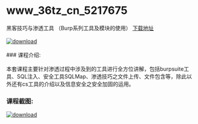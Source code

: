 # www_36tz_cn_5217675
黑客技巧与渗透工具 （Burp系列工具及模块的使用）
[下载地址](http://www.36tz.cn/article/5217675 "下载地址")
<br/></br>[![download](http://36tz.cn/muke_img/2021_01_1-64-300x152.png "下载地址")](http://www.36tz.cn/article/5217675 "下载地址")
<br/></br>### 课程介绍:<br/></br>本套课程主要针对渗透过程中涉及到的工具进行全方位讲解，包括burpsuite工具、SQL注入、安全工具SQLMap、渗透技巧之文件上传、文件包含等，除此以外还有cs工具的介绍以及信息安全之安全加固的运用。

### 课程截图:
[![download](http://36tz.cn/muke_img/2021_01_2-76.png "下载地址")](http://www.36tz.cn/article/5217675 "下载地址")
